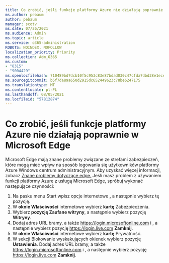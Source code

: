 ```yaml
---
title: Co zrobić, jeśli funkcje platformy Azure nie działają poprawnie w Microsoft Edge
ms.author: pebaum
author: pebaum
manager: scotv
ms.date: 07/26/2021
ms.audience: Admin
ms.topic: article
ms.service: o365-administration
ROBOTS: NOINDEX, NOFOLLOW
localization_priority: Priority
ms.collection: Adm_O365
ms.custom:
- "8315"
- "9004429"
ms.openlocfilehash: 710489bd7dcb10f5c953c83e87bdad030c47cfda7dbd38e1eceae78bfe0d8790
ms.sourcegitcommit: b5f7da89a650d2915dc652449623c78be6247175
ms.translationtype: MT
ms.contentlocale: pl-PL
ms.lasthandoff: 08/05/2021
ms.locfileid: "57812874"
---
```

# <a name="what-to-do-if-azure-features-dont-work-properly-in-microsoft-edge"></a>Co zrobić, jeśli funkcje platformy Azure nie działają poprawnie w Microsoft Edge

Microsoft Edge mają znane problemy związane ze strefami zabezpieczeń, które mogą mieć wpływ na sposób logowania się użytkowników platformy Azure Windows centrum administracyjnym. Aby uzyskać więcej informacji, zobacz [Znane problemy dotyczące edge.](https://go.microsoft.com/fwlink/?linkid=2140608) Jeśli masz problem z używaniem funkcji platformy Azure z usługą Microsoft Edge, spróbuj wykonać następujące czynności:

1. Na pasku menu Start wpisz opcje  internetowe **,** a następnie wybierz tę pozycję.
1. W **oknie Właściwości** internetowe wybierz **kartę** Zabezpieczenia.
1. Wybierz **pozycję Zaufane witryny**, a następnie wybierz pozycję **Witryny**.
1. Dodaj adres URL bramy, a także <https://login.microsoftonline.com> i , a następnie wybierz pozycję <https://login.live.com> **Zamknij**.
1. W **oknie Właściwości** internetowe wybierz **kartę** Prywatność.
1. W sekcji Blokowanie wyskakujących okienek wybierz pozycję **Ustawienia**. Dodaj adres URL bramy, a także <https://login.microsoftonline.com> i , a następnie wybierz pozycję <https://login.live.com> **Zamknij**.
